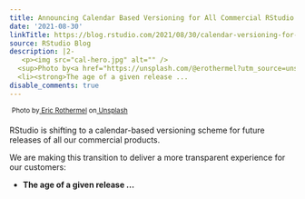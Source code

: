 ```yaml
---
title: Announcing Calendar Based Versioning for All Commercial RStudio Products
date: '2021-08-30'
linkTitle: https://blog.rstudio.com/2021/08/30/calendar-versioning-for-commercial-rstudio-products/
source: RStudio Blog
description: |2-
   <p><img src="cal-hero.jpg" alt="" />
  <sup>Photo by<a href="https://unsplash.com/@erothermel?utm_source=unsplash&amp;utm_medium=referral&amp;utm_content=creditCopyText"> Eric Rothermel</a> on<a href="https://unsplash.com/s/photos/calendar?utm_source=unsplash&amp;utm_medium=referral&amp;utm_content=creditCopyText"> Unsplash</a></sup></p> <p>RStudio is shifting to a calendar-based versioning scheme for future releases of all our commercial products.</p> <p>We are making this transition to deliver a more transparent experience for our customers:</p> <ul>
  <li><strong>The age of a given release ...
disable_comments: true
---
```

 <p><img src="cal-hero.jpg" alt="" />
<sup>Photo by<a href="https://unsplash.com/@erothermel?utm_source=unsplash&amp;utm_medium=referral&amp;utm_content=creditCopyText"> Eric Rothermel</a> on<a href="https://unsplash.com/s/photos/calendar?utm_source=unsplash&amp;utm_medium=referral&amp;utm_content=creditCopyText"> Unsplash</a></sup></p> <p>RStudio is shifting to a calendar-based versioning scheme for future releases of all our commercial products.</p> <p>We are making this transition to deliver a more transparent experience for our customers:</p> <ul>
<li><strong>The age of a given release ...